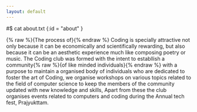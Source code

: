 ```yaml
---
layout: default
---
```

#$ cat about.txt
{:id = "about" }

{% raw %}{The process of}{% endraw %} Coding is specially attractive not only because it can be economically and scientifically rewarding,
but also because it can be an aesthetic experience much like composing poetry or music.
The Coding club was formed with the intent to establlish a community{% raw %}{of like minded individuals}{% endraw %} with a purpose to 
maintain a organised body of individuals who are dedicated to foster the art of Coding, we organise workshops on various topics related to the field of computer science to keep the members of the community updated
with new knowledge and skills, Apart from these the club organises events related to computers and coding during the Annual tech fest, Prajyukttam.
